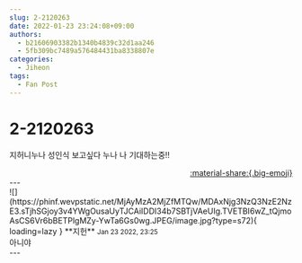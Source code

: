 ```yaml
---
slug: 2-2120263
date: 2022-01-23 23:24:08+09:00
authors:
  - b21606903382b1340b4839c32d1aa246
  - 5fb309bc7489a576484431ba8338807e
categories:
  - Jiheon
tags:
  - Fan Post
---
```


# 2-2120263

<div class="post-container" markdown="1">
<div class="content-container md-sidebar__scrollwrap" markdown="1">

지허니누나 성인식 보고싶다 누나 나 기대하는중!!

</div>
</div>

<div style="text-align: right;" markdown="1">
<a href="https://weverse.io/fromis9/fanpost/2-2120263" style="text-align: right;">:material-share:{.big-emoji}</a>
</div>
---

<div class="comments-container md-sidebar__scrollwrap" markdown="1">
<div class="comment" markdown="1">
<div class='id-container' markdown="1">
![](https://phinf.wevpstatic.net/MjAyMzA2MjZfMTQw/MDAxNjg3NzQ3NzE2NzE3.sTjhSGjoy3v4YWgOusaUyTJCAiIDDI34b7SBTjVAeUIg.TVETBI6wZ_tQjmoAsCS6Vr6bBETPlgMZy-YwTa6Gs0wg.JPEG/image.jpg?type=s72){ loading=lazy }
**<span class="artist">지헌</span>** <small>Jan 23 2022, 23:25</small><br>
</div>
<div class='comment-body' markdown="1">
아니야
</div>
</div>
</div>
---

